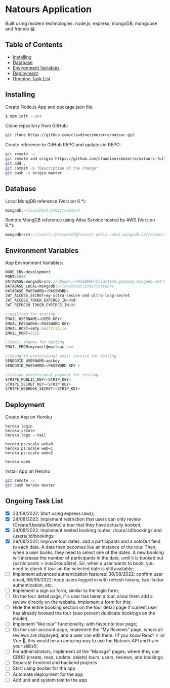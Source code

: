 # Natours Application

Built using modern technologies: node.js, express, mongoDB, mongoose and friends 😁

## Table of Contents

- [Installing](#installing)
- [Database](#database)
- [Environment Variables](#environment-variables)
- [Deployment](#deployment)
- [Ongoing Task List](#ongoing-task-list)

## Installing

Create NodeJs App and package.json file:

```bash
$ npm init --yes
```

Clone repository from GitHub:

```bash
git clone https://github.com/claudineisbezerra/natour.git
```

Create reference to GitHub REPO and updates in REPO:

```bash
git remote -v
git remote add origin https://github.com/claudineisbezerra/natours-full-app.git
git add .
git commit -m "Description of the change"
git push -u origin master
```

## Database

Local MongDB reference (Version 6.\*):

```js
mongodb://localhost:27017/natours
```

Remote MongDB reference using Atlas Service hosted by AWS (Version 6.\*):

```js
mongodb+srv://[user]:[Password]@[server pefix name].mongodb.net/natours?retryWrites=true
```

## Environment Variables

App Environment Variables:

```js
NODE_ENV=development
PORT=3000
DATABASE=mongodb+srv://<USER>:<PASSWORD>@cluster0.gozquzy.mongodb.net/natours?retryWrites=true
DATABASE_LOCAL=mongodb://localhost:27017/natours
DATABASE_PASSWORD=<PASSWORD>
JWT_ACCESS_SECRET=my-ultra-secure-and-ultra-long-secret
JWT_ACCESS_TOKEN_EXPIRES_IN=90d
JWT_REFRESH_TOKEN_EXPIRES_IN=90

//mailtrap for testing
EMAIL_USERNAME=<USER KEY>
EMAIL_PASSWORD=<PASSWORD KEY>
EMAIL_HOST=smtp.mailtrap.io
EMAIL_PORT=2525

//Email shadow for testing
EMAIL_FROM=myemail@mailsac.com

//sendgrid professional email service for testing
SENDGRID_USERNAME=apikey
SENDGRID_PASSWORD=<PASSWORD KEY >

//stripe professional payment for testing
STRIPE_PUBLIC_KEY=<STRIP_KEY>
STRIPE_SECRET_KEY=<STRIP_KEY>
STRIPE_WEBHOOK_SECRET=<STRIP_KEY>
```

## Deployment

Create App on Heroku

```heroku CLI
heroku login
heroku create
heroku logs --tail

heroku ps:scale web=0
heroku ps:scale web=1
heroku ps:scale web=2

heroku open
```

Install App on Heroku

```bash
git remote -v
git push heroku master
```

## Ongoing Task List

- [x] 23/08/2022: Start using express.raw();
- [x] 24/08/2022: Implement restriction that users can only review (Create/Update/Delete) a tour that they have actually booked;
- [x] 24/08/2022: Implement nested booking routes: /tours/:id/bookings and /users/:id/bookings;
- [x] 29/08/2022: Improve tour dates: add a participants and a soldOut field to each date.
      A date then becomes like an instance of the tour.
      Then, when a user books, they need to select one of the dates.
      A new booking will increase the number of participants in the date, until it is booked out (participants > maxGroupSize).
      So, when a user wants to book, you need to check if tour on the selected date is still available;
- [ ] Implement advanced authentication features:
      30/08/2022: confirm user email,
      06/09/2022: keep users logged in with refresh tokens,
      two-factor authentication, etc.
- [ ] Implement a sign up form, similar to the login form;
- [ ] On the tour detail page, if a user has taken a tour, allow them add a review directly on the website.
      Implement a form for this;
- [ ] Hide the entire booking section on the tour detail page if current user has already booked the tour
      (also prevent duplicate bookings on the model);
- [ ] Implement “like tour” functionality, with favourite tour page;
- [ ] On the user account page, implement the “My Reviews” page, where all reviews are displayed, and a user can edit them.
      (If you know React ⚛ or Vue 🧡, this would be an amazing way to use the Natours API and train your skills!);
- [ ] For administrators, implement all the “Manage” pages, where they can CRUD (create, read, update, delete) tours,
      users, reviews, and bookings.
- [ ] Separate frontend and backend projects
- [ ] Start using docker for the app
- [ ] Automate deployment for the app
- [ ] Add unit and system test to the app
